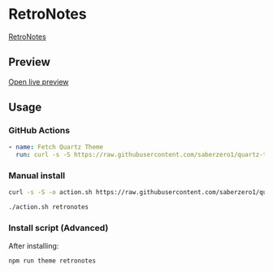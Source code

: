 # RetroNotes

[RetroNotes](https://rubencampelo.com)

## Preview

[Open live preview](https://quartz-themes.github.io/retronotes/)

## Usage

### GitHub Actions

```yaml
- name: Fetch Quartz Theme
  run: curl -s -S https://raw.githubusercontent.com/saberzero1/quartz-themes/master/action.sh | bash -s -- retronotes
```

### Manual install

```bash
curl -s -S -o action.sh https://raw.githubusercontent.com/saberzero1/quartz-themes/master/action.sh

./action.sh retronotes
```

### Install script (Advanced)

After installing:

```bash
npm run theme retronotes
```
